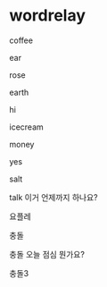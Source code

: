 # wordrelay

coffee

ear

rose

earth

hi

icecream

money

yes

salt

talk 이거 언제까지 하나요?

요플레

충돌

충돌
오늘 점심 뭔가요?

충돌3